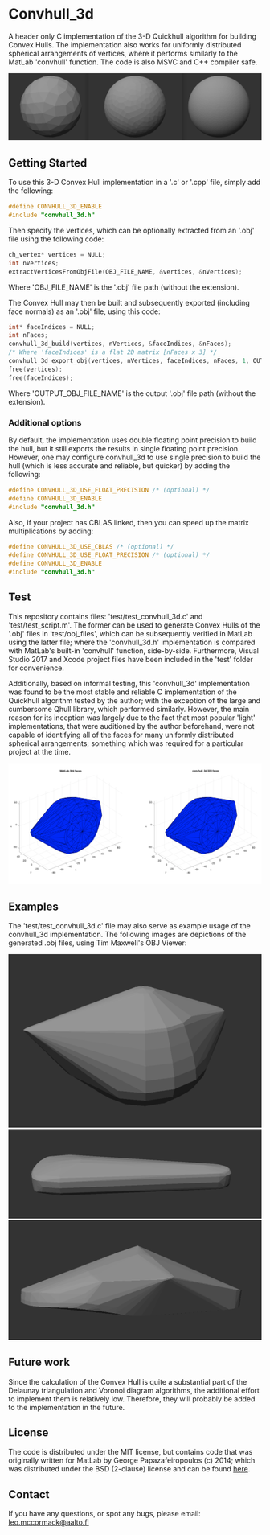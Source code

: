 # Convhull_3d

A header only C implementation of the 3-D Quickhull algorithm for building Convex Hulls. The implementation also works for uniformly distributed spherical arrangements of vertices, where it performs similarly to the MatLab 'convhull' function. The code is also MSVC and C++ compiler safe.

![](images/sph_tdesigns.png)

## Getting Started

To use this 3-D Convex Hull implementation in a '.c' or '.cpp' file, simply add the following:

```c
#define CONVHULL_3D_ENABLE
#include "convhull_3d.h"
```

Then specify the vertices, which can be optionally extracted from an '.obj' file using the following code:

```c
ch_vertex* vertices = NULL;
int nVertices;
extractVerticesFromObjFile(OBJ_FILE_NAME, &vertices, &nVertices);
```

Where 'OBJ_FILE_NAME' is the '.obj' file path (without the extension).

The Convex Hull may then be built and subsequently exported (including face normals) as an '.obj' file, using this code:

```c
int* faceIndices = NULL;
int nFaces;
convhull_3d_build(vertices, nVertices, &faceIndices, &nFaces);
/* Where 'faceIndices' is a flat 2D matrix [nFaces x 3] */
convhull_3d_export_obj(vertices, nVertices, faceIndices, nFaces, 1, OUTPUT_OBJ_FILE_NAME);
free(vertices);
free(faceIndices);
```

Where 'OUTPUT_OBJ_FILE_NAME' is the output '.obj' file path (without the extension).

### Additional options

By default, the implementation uses double floating point precision to build the hull, but it still exports the results in single floating point precision. However, one may configure convhull_3d to use single precision to build the hull (which is less accurate and reliable, but quicker) by adding the following:
```c
#define CONVHULL_3D_USE_FLOAT_PRECISION /* (optional) */
#define CONVHULL_3D_ENABLE
#include "convhull_3d.h"
```

Also, if your project has CBLAS linked, then you can speed up the matrix multiplications by adding:
```c
#define CONVHULL_3D_USE_CBLAS /* (optional) */
#define CONVHULL_3D_USE_FLOAT_PRECISION /* (optional) */
#define CONVHULL_3D_ENABLE
#include "convhull_3d.h"
```

## Test

This repository contains files: 'test/test_convhull_3d.c' and 'test/test_script.m'. The former can be used to generate Convex Hulls of the '.obj' files in 'test/obj_files', which can be subsequently verified in MatLab using the latter file; where the 'convhull_3d.h' implementation is compared with MatLab's built-in 'convhull' function, side-by-side. Furthermore, Visual Studio 2017 and Xcode project files have been included in the 'test' folder for convenience.

Additionally, based on informal testing, this 'convhull_3d' implementation was found to be the most stable and reliable C implementation of the Quickhull algorithm tested by the author; with the exception of the large and cumbersome Qhull library, which performed similarly. However, the main reason for its inception was largely due to the fact that most popular 'light' implementations, that were auditioned by the author beforehand, were not capable of identifying all of the faces for many uniformly distributed spherical arrangements; something which was required for a particular project at the time.

![](images/teapot_matlab.png)

## Examples

The 'test/test_convhull_3d.c' file may also serve as example usage of the convhull_3d implementation. The following images are depictions of the generated .obj files, using Tim Maxwell's OBJ Viewer:

![](images/teapot.png)
![](images/violin_case.png)
![](images/sandal.png)

## Future work

Since the calculation of the Convex Hull is quite a substantial part of the Delaunay triangulation and Voronoi diagram algorithms, the additional effort to implement them is relatively low. Therefore, they will probably be added to the implementation in the future.

## License

The code is distributed under the MIT license, but contains code that was originally written for MatLab by George Papazafeiropoulos (c) 2014; which was distributed under the BSD (2-clause) license and can be found [here](https://se.mathworks.com/matlabcentral/fileexchange/48509-computational-geometry-toolbox?focused=3851286&tab=function).

## Contact

If you have any questions, or spot any bugs, please email: leo.mccormack@aalto.fi
